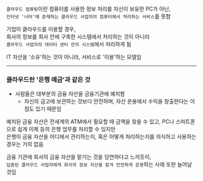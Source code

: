 ```클라우드 컴퓨팅```이란 컴퓨터를 사용한 정보 처리를 자신이 보유한 PC가 아닌,  
 ```인터넷 '너머'에 존재하는 클라우드 사업자의 컴퓨터에서 처리하는 서비스```를 뜻함  

기업이 클라우드를 이용할 경우,  
회사의 정보를 회사 안에 구축한 시스템에서 처리하는 것이 아니라  
```클라우드 사업자의 데이터 센터 안의 시스템```에서 처리하게 됨  
  
IT 자산을 '소유'하는 것이 아니라, 서비스로 '이용'하는 모델임  
  
--- 
### 클라우드란 '은행 예금'과 같은 것
* 사람들은 대부분의 금융 자산을 금융기관에 예치함
    * 자신의 금고에 보관하는 것보다 안전하며, 자산 운용에서 수익을 창출한다는 이점도 있기 때문임  
  
예치된 금융 자산은 전세계의 ATM에서 필요할 때 금액을 찾을 수 있고, PC나 스마트폰으로 쉽게 이체 등의 은행 업무를 처리할 수 있지만  
은행이 금융 자산을 어디에서 관리하는지, 혹은 어떻게 처리하는지를 의식하고 사용하는 경우는 거의 없음  
  
금융 기관에 회사의 금융 자산을 맡기는 것을 당연하다고 느끼듯이,  
```입증된 클라우드 사업자에게 회사의 정보 자산을 맡겨 안전하게 운용```하는 사례 또한 늘어날 것임